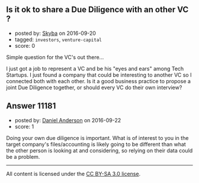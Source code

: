 ## Is it ok to share a Due Diligence with an other VC ?

- posted by: [Skyba](https://stackexchange.com/users/5631532/skyba) on 2016-09-20
- tagged: `investors`, `venture-capital`
- score: 0

Simple question for the VC's out there... 

I just got a job to represent a VC and be his "eyes and ears" among Tech Startups. I just found a company that could be interesting to another VC so I connected both with each other. Is it a good business practice to propose a joint Due Diligence together, or should every VC do their own interview?


## Answer 11181

- posted by: [Daniel Anderson](https://stackexchange.com/users/8398759/daniel-anderson) on 2016-09-22
- score: 1

Doing your own due diligence is important.  What is of interest to you in the target company's files/accounting is likely going to be different than what the other person is looking at and considering, so relying on their data could be a problem.  





---

All content is licensed under the [CC BY-SA 3.0 license](https://creativecommons.org/licenses/by-sa/3.0/).
